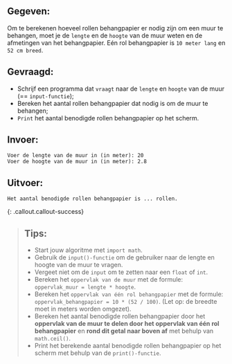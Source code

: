 ## Gegeven: 

Om te berekenen hoeveel rollen behangpapier er nodig zijn om een muur te behangen, moet je de `lengte` en de `hoogte` van de muur weten en de afmetingen van het behangpapier. 
Eén rol behangpapier is `10 meter lang` en `52 cm breed`.

## Gevraagd: 
* Schrijf een programma dat `vraagt` naar de `lengte` en `hoogte` van de muur (== `input-functie`);
* Bereken het aantal rollen behangpapier dat nodig is om de muur te behangen;
* `Print` het aantal benodigde rollen behangpapier op het scherm.

## Invoer: 
```
Voer de lengte van de muur in (in meter): 20
Voer de hoogte van de muur in (in meter): 2.8
```

## Uitvoer: 
```
Het aantal benodigde rollen behangpapier is ... rollen.
```

{: .callout.callout-success}
>## Tips: 
>* Start jouw algoritme met `import math`. 
>* Gebruik de `input()-functie` om de gebruiker naar de lengte en hoogte van de muur te vragen. 
>* Vergeet niet om de `input` om te zetten naar een `float` of `int`.
>* Bereken het `oppervlak van de muur` met de formule: `oppervlak_muur = lengte * hoogte`.
>* Bereken het `oppervlak van één rol behangpapier` met de formule: `oppervlak_behangpapier = 10 * (52 / 100)`. (Let op: de breedte moet in meters worden omgezet).
>* Bereken het aantal benodigde rollen behangpapier door het **oppervlak van de muur te delen door het oppervlak van één rol behangpapier** en **rond dit getal naar boven af** met behulp van `math.ceil()`.
>* Print het berekende aantal benodigde rollen behangpapier op het scherm met behulp van de `print()-functie`.